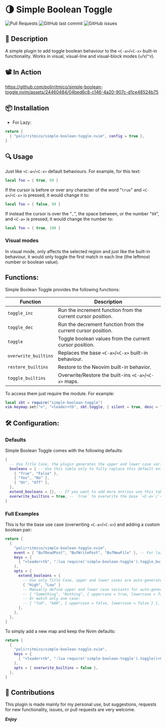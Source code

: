 # 🌗 Simple Boolean Toggle

<!-- panvimdoc-ignore-start -->

![Pull Requests](https://img.shields.io/badge/Pull_Requests-Welcome-a4e400?style=flat-square)
![GitHub last commit](https://img.shields.io/github/last-commit/polirritmico/simple-boolean-toggle.nvim/main?style=flat-square&color=62d8f1)
![GitHub issues](https://img.shields.io/github/issues/polirritmico/simple-boolean-toggle.nvim?style=flat-square&color=fc1a70)

<!-- panvimdoc-ignore-end -->

## 🐧 Description

A simple plugin to add toggle boolean behaviour to the `<C-a>`/`<C-x>` built-in
functionality. Works in visual, visual-line and visual-block modes
(`v`/`V`/`^V`).

<!-- panvimdoc-ignore-start -->

## 📽 In Action

https://github.com/polirritmico/simple-boolean-toggle.nvim/assets/24460484/04bed6c8-c146-4a20-907c-d1ce48524b75

<!-- panvimdoc-ignore-end -->

## 📦 Installation

- For Lazy:

```lua
return {
  { "polirritmico/simple-boolean-toggle.nvim", config = true },
}
```

## 🔍 Usage

Just like `<C-a>`/`<C-x>` default behaviours. For example, for this text:

```lua
local foo = { true, 99 }
```

If the cursor is before or over any character of the word "`true`" and
`<C-a>`/`<C-x>` is pressed, it would change it to:

```lua
local foo = { false, 99 }
```

If instead the cursor is over the "`,`", the space between, or the number
"`99`", and `<C-a>` is pressed, it would change the number to:

```lua
local foo = { true, 100 }
```

### Visual modes

In visual mode, only affects the selected region and just like the built-in
behaviour, it would only toggle the first match in each line (the leftmost
number or boolean value).

## Functions:

Simple Boolean Toggle provides the following functions:

| Function             | Description                                                  |
| -------------------- | ------------------------------------------------------------ |
| `toggle_inc`         | Run the increment function from the current cursor position. |
| `toggle_dec`         | Run the decrement function from the current cursor position. |
| `toggle`             | Toggle boolean values from the current cursor position.      |
| `overwrite_builtins` | Replaces the base `<C-a>`/`<C-x>` built-in behaviour.        |
| `restore_builtins`   | Restore to the Neovim built-in behavior.                     |
| `toggle_builtins`    | Overwrite/Restore the built-ins `<C-a>`/`<C-x>` maps.        |

To access them just require the module. For example:

```lua
local sbt = require("simple-boolean-toggle")
vim.keymap.set("n", "<leader>tb", sbt.toggle, { silent = true, desc = "Boolean Toggle: Toggle the boolean values from the current cursor position" })
```

## 🛠️ Configuration:

### Defaults

Simple Boolean Toggle comes with the following defaults:

```lua
{
  -- Use Title Case, the plugin generates the upper and lower case variants
  booleans = { -- Use this table only to fully replace this default entries.
    { "True", "False" },
    { "Yes", "No" },
    { "On", "Off" },
  },
  extend_booleans = {}, -- If you want to add more entries use this table to extend the list
  overwrite_builtins = true, -- `true` to overwrite the base `<C-a>`/`<C-x>` keymaps and enable numbers increase/decrease. If this is set to `false` then you would need to define custom mappings to use the plugin. Check the provided functions.
}
```

### Full Examples

This is for the base use case (overwriting `<C-a>`/`<C-x>`) and adding a custom
boolean pair:

```lua
return {
  {
    "polirritmico/simple-boolean-toggle.nvim",
    event = { "BufReadPost", "BufWritePost", "BufNewFile" }, -- For lazy loading
    keys = {
      { "<leader>tb", ":lua require('simple-boolean-toggle').toggle_builtins()<Cr>", desc = "Boolean Toggle: On/Off" },
    },
    opts = {
      extend_booleans = {
        -- Use only Title Case, upper and lower cases are auto-generated
        { "High", "Low" }
        -- Manually define upper and lower case variants for auto-generation
        -- { "Something", "Nothing", { uppercase = true, lowercase = false } },
        -- Or match only one case:
        -- { "foO", "bAR", { uppercase = false, lowercase = false } },
      },
    },
  },
}
```

To simply add a new map and keep the Nvim defaults:

```lua
return {
  {
    "polirritmico/simple-boolean-toggle.nvim",
    keys = {
      { "<leader>tb", ":lua require('simple-boolean-toggle').toggle()<Cr>", desc = "Boolean Toggle: Change the next matching boolean string." },
    },
    opts = { overwrite_builtins = false },
  },
}
```

## 🌱 Contributions

This plugin is made mainly for my personal use, but suggestions, requests for
new functionality, issues, or pull requests are very welcome.

**_Enjoy_**
